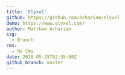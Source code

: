 ```yaml
---
title: 'Elyxel'
github: https://github.com/achariam/elyxel
demo: https://www.elyxel.com/
author: Matthew Achariam
ssg:
  - Brunch
cms:
  - No Cms
date: 2016-05-25T02:35:00Z
github_branch: master
---
```

